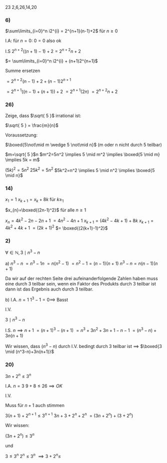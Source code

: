
23
2,6,26,14,20

### 6)

$\sum\limits_{i=0}^n i2^{i} = 2^{n+1}(n-1)+2$ für $n \geq 0$

I.A:
für $n = 0$:
$0 = 0$ also ok

I.S
$2^{n+2}((n+1)-1)+2 = 2^{n+2}n+2$

$= \sum\limits_{i=0}^n i2^{i} + (n+1)2^{n+1}$

Summe ersetzen

$= 2^{n+2}(n-1)+2+(n-1)2^{n+1}$

$= 2^{n+1}((n-1)+(n+1))+2$
$=2^{n+1}(2n)$
$=2^{n+2}n+2$

### 26)

Zeige, dass $\sqrt{ 5 }$ irrational ist:

$\sqrt{ 5 } = \frac{m}{n}$

Voraussetzung:

$\boxed{5\not\mid m \wedge 5 \not\mid n}$    (m oder n nicht durch 5 teilbar)

$m=\sqrt{ 5 }$n
$m^2=5n^2 \implies 5 \mid m^2 \implies \boxed{5 \mid m} \implies 5k = m$

$(5k)^2 = 5n^2$
$25k^2=5n^2$
$5k^2=n^2 \implies 5 \mid n^2 \implies \boxed{5 \mid n}$




### 14)

$x_{1} = 1$
$x_{k+1} = x_{k} + 8k$ für $k\geq_{1}$

$x_{n}=\boxed{(2n-1)^2}$  für alle $n\geq{1}$

$x_{n} = 4k^2-2n-2n+1$
$= 4n^2-4n+1$
$x_{k+1}=(4k^2-4k+1)+8k$
$x_{k+1}=4k^2+4k+1$
$=(2k+1)^2$
$= \boxed{(2(k+1)-1)^2}$

### 2)

$\forall \in  ℕ, 3 \mid n^3-n$

a) $n^3-n$
$= n^3-1n$
$=n(n^2-1)$
$=n^2-1=(n-1)(n+1)$
$n^3-n=n(n-1)(n+1)$

Da wir auf der rechten Seite drei aufeinanderfolgende Zahlen haben muss eine durch 3 teilbar sein, wenn ein Faktor des Produkts durch 3 teilbar ist dann ist das Ergebnis auch durch 3 teilbar.

b)
I.A. 
$n=1$
$1^3-1=0 \implies$ Basst

I.V.

$3 \mid n^3-n$

I.S.
$n\implies n+1$
$=(n+1)^3-(n+1)$
$=n^3+3n^2+3n+1-n-1$
$=(n^3-n)+3n(n+1)$

Wir wissen, dass $(n^3-n)$ durch I.V. bedingt durch 3 teilbar ist $\implies$ $\boxed{3 \mid (n^3-n)+3n(n+1)}$



### 20)

$3n+2^n \leq 3^n$

I.A.
$n=3$
$9+8\leq 26 \implies OK$

I.V. 


Muss für $n+1$ auch stimmen

$3(n+1)+2^{n+1} \leq 3^{n+1}$
$3n+3+2^n+2^n$
$=(3n+2^n)+(3+2^n)$

Wir wissen:

$(3n+2^n) \leq 3^n$

und

$3\leq{3}^n$
$2^n\leq 3^n$
$\implies 3+2^n\leq$
